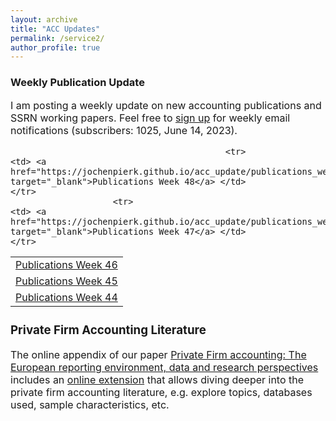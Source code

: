 ```yaml
---
layout: archive
title: "ACC Updates"
permalink: /service2/
author_profile: true
---
```

<!-- Global site tag (gtag.js) - Google Analytics -->
<script async src="https://www.googletagmanager.com/gtag/js?id=G-05633BF9HL"></script>
<script>
  window.dataLayer = window.dataLayer || [];
  function gtag(){dataLayer.push(arguments);}
  gtag('js', new Date());

   gtag('config', 'G-05633BF9HL', {'anonymize_ip': true});
</script> 
 


<h3> Weekly Publication Update </h3>
<font size="3"> 
I am posting a weekly update on new accounting publications and SSRN working papers. Feel free to <a href="https://jochenpierk.github.io/acc_update/subscribe.html" target="_blank">sign up</a> for weekly email notifications (subscribers: 1025, June 14, 2023). 

<p> </p>


 <table style="width:100%">   

                                              <tr> 
    <td> <a href="https://jochenpierk.github.io/acc_update/publications_week48.html" target="_blank">Publications Week 48</a> </td> 
    </tr>  
                        <tr> 
    <td> <a href="https://jochenpierk.github.io/acc_update/publications_week47.html" target="_blank">Publications Week 47</a> </td> 
    </tr>  
   <tr> 
    <td> <a href="https://jochenpierk.github.io/acc_update/publications_week46.html" target="_blank">Publications Week 46</a> </td> 
    </tr>  
                                       <tr> 
    <td> <a href="https://jochenpierk.github.io/acc_update/publications_week45.html" target="_blank">Publications Week 45</a> </td> 
    </tr>  
                                          <tr> 
    <td> <a href="https://jochenpierk.github.io/acc_update/publications_week44.html" target="_blank">Publications Week 44</a> </td> 
    </tr>  
   




 </table>




 <p> </p>

  
  
   <h3> Private Firm Accounting Literature </h3>
<font size="3">
 The online appendix of our paper <a href="https://www.tandfonline.com/doi/full/10.1080/00014788.2021.1982670" target="_blank">Private Firm accounting: The European reporting environment, data and research perspectives</a> includes an <a href="https://trr266.wiwi.hu-berlin.de/shiny/pfirmacclit/" target="_blank">online extension</a> that allows diving deeper into the private firm accounting literature, e.g. explore topics, databases used, sample characteristics, etc. 
   
    

